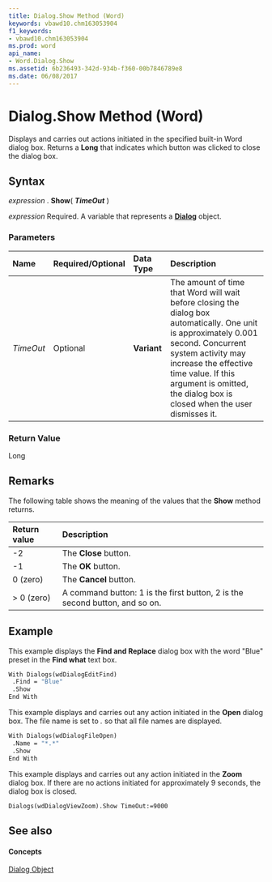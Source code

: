 ```yaml
---
title: Dialog.Show Method (Word)
keywords: vbawd10.chm163053904
f1_keywords:
- vbawd10.chm163053904
ms.prod: word
api_name:
- Word.Dialog.Show
ms.assetid: 6b236493-342d-934b-f360-00b7846789e8
ms.date: 06/08/2017
---
```



# Dialog.Show Method (Word)

Displays and carries out actions initiated in the specified built-in Word dialog box. Returns a **Long** that indicates which button was clicked to close the dialog box.


## Syntax

 _expression_ . **Show**( **_TimeOut_** )

 _expression_ Required. A variable that represents a **[Dialog](dialog-object-word.md)** object.


### Parameters



|**Name**|**Required/Optional**|**Data Type**|**Description**|
|:-----|:-----|:-----|:-----|
| _TimeOut_|Optional| **Variant**|The amount of time that Word will wait before closing the dialog box automatically. One unit is approximately 0.001 second. Concurrent system activity may increase the effective time value. If this argument is omitted, the dialog box is closed when the user dismisses it.|

### Return Value

Long


## Remarks

The following table shows the meaning of the values that the **Show** method returns.



|**Return value**|**Description**|
|:-----|:-----|
|-2|The **Close** button.|
|-1|The **OK** button.|
|0 (zero)|The **Cancel** button.|
|> 0 (zero)|A command button: 1 is the first button, 2 is the second button, and so on.|

## Example

This example displays the **Find and Replace** dialog box with the word "Blue" preset in the **Find what** text box.


```vb
With Dialogs(wdDialogEditFind) 
 .Find = "Blue" 
 .Show 
End With
```

This example displays and carries out any action initiated in the **Open** dialog box. The file name is set to *.* so that all file names are displayed.




```vb
With Dialogs(wdDialogFileOpen) 
 .Name = "*.*" 
 .Show 
End With
```

This example displays and carries out any action initiated in the **Zoom** dialog box. If there are no actions initiated for approximately 9 seconds, the dialog box is closed.




```
Dialogs(wdDialogViewZoom).Show TimeOut:=9000
```


## See also


#### Concepts


[Dialog Object](dialog-object-word.md)

